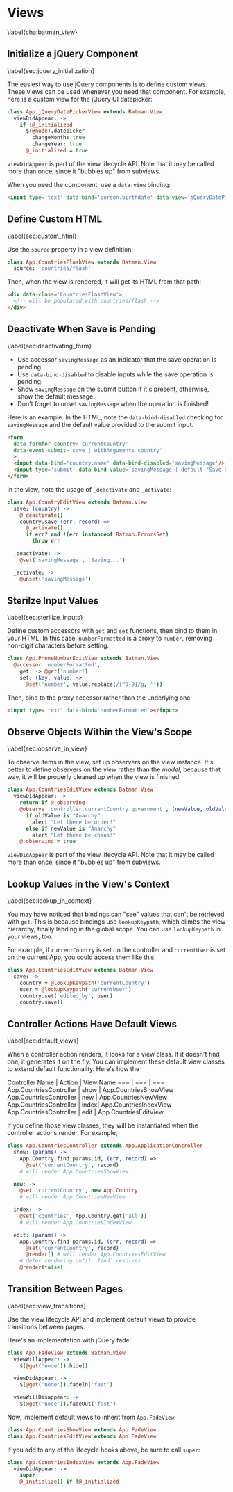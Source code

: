 # Views
\label{cha:batman_view}

## Initialize a jQuery Component
\label{sec:jquery_initialization}

The easiest way to use jQuery components is to define custom views. These views can be used whenever you need that component. For example, here is a
custom view for the jQuery UI datepicker:

```coffeescript
class App.jQueryDatePickerView extends Batman.View
  viewDidAppear: ->
    if !@_initialized
      $(@node).datepicker
        changeMonth: true
        changeYear: true
      @_initialized = true
```

`viewDidAppear` is part of the view lifecycle API. Note that it may be called more than once, since it "bubbles up" from subviews.

When you need the component, use a `data-view` binding:

```html
<input type='text' data-bind='person.birthdate' data-view='jQueryDatePickerView'/>
```

## Define Custom HTML
\label{sec:custom_html}

Use the `source` property in a view definition:

```coffeescript
class App.CountriesFlashView extends Batman.View
  source: 'countries/flash'
```

Then, when the view is rendered, it will get its HTML from that path:

```html
<div data-class='CountriesFlashView'>
  <!-- will be populated with countries/flash -->
</div>
```

## Deactivate When Save is Pending
\label{sec:deactivating_form}

- Use accessor `savingMessage` as an indicator that the save operation is pending.
- Use `data-bind-disabled` to disable inputs while the save operation is pending.
- Show `savingMessage` on the submit button if it's present, otherwise, show the default message.
- Don't forget to unset `savingMessage` when the operation is finished!

Here is an example. In the HTML, note the `data-bind-disabled` checking for `savingMessage` and the default value provided to the submit input.

```html
<form
  data-formfor-country='currentCountry'
  data-event-submit='save | withArguments country'
  >
  <input data-bind='country.name' data-bind-disabled='savingMessage'/>
  <input type='submit' data-bind-value='savingMessage | default "Save Changes"'>
</form>
```

In the view, note the usage of `_deactivate` and `_activate`:

```coffeescript
class App.CountryEditView extends Batman.View
  save: (country) ->
    @_deactivate()
    country.save (err, record) =>
      @_activate()
      if err? and !(err instanceof Batman.ErrorsSet)
        throw err

  _deactivate: ->
    @set('savingMessage', 'Saving...')

  _activate: ->
    @unset('savingMessage')
```

## Sterilze Input Values
\label{sec:sterilize_inputs}

Define custom accessors with `get` and `set` functions, then bind to them in your HTML. In this case, `numberFormatted` is a proxy to `number`, removing non-digit characters before setting.

```coffeescript
class App.PhoneNumberEditView extends Batman.View
  @accessor 'numberFormatted',
    get: -> @get('number')
    set: (key, value) ->
      @set('number', value.replace(/[^0-9]/g, ''))
```

Then, bind to the proxy accessor rather than the underlying one:

```html
<input type='text' data-bind='numberFormatted'></input>
```

## Observe Objects Within the View's Scope
\label{sec:observe_in_view}

To observe items in the view, set up observers on the view instance. It's better to define observers on the _view_ rather than the _model_, because that way, it will be properly cleaned up when the view is finished.

```coffeescript
class App.CountriesEditView extends Batman.View
  viewDidAppear: ->
    return if @_observing
    @observe 'controller.currentCountry.government', (newValue, oldValue) ->
      if oldValue is "Anarchy"
        alert "Let there be order!"
      else if newValue is "Anarchy"
        alert "Let there be chaos!"
    @_observing = true
```

`viewDidAppear` is part of the view lifecycle API. Note that it may be called more than once, since it "bubbles up" from subviews.

## Lookup Values in the View's Context
\label{sec:lookup_in_context}

You may have noticed that bindings can "see" values that can't be retrieved with `get`. This is because bindings use `lookupKeypath`, which climbs the view hierarchy, finally landing in the global scope. You can use `lookupKeypath` in your views, too.

For example, if `currentCountry` is set on the controller and `currentUser` is set on the current App, you could access them like this:

```coffeescript
class App.CountriesEditView extends Batman.View
  save: ->
    country = @lookupKeypath('currentCountry')
    user = @lookupKeypath('currentUser')
    country.set('edited_by', user)
    country.save()
```

## Controller Actions Have Default Views
\label{sec:default_views}

When a controller action renders, it looks for a view class. If it doesn't find one, it generates it on the fly. You can implement these default view classes to extend default functionality. Here's how the


Controller Name | Action | View Name
=== | === | ===
App.CountriesController | show | App.CountriesShowView
App.CountriesController | new | App.CountriesNewView
App.CountriesController | index| App.CountriesIndexView
App.CountriesController | edit | App.CountriesEditView

If you define those view classes, they will be instantiated when the controller actions render. For example,

```coffeescript
class App.CountriesController extends App.ApplicationController
  show: (params) ->
    App.Country.find params.id, (err, record) =>
      @set('currentCountry', record)
    # will render App.CountriesShowView

  new: ->
    @set 'currentCountry', new App.Country
    # will render App.CountriesNewView

  index: ->
    @set('countries', App.Country.get('all'))
    # will render App.CountriesIndexView

  edit: (params) ->
    App.Country.find params.id, (err, record) =>
      @set('currentCountry', record)
      @render() # will render App.CountriesEditView
    # defer rendering until `find` resolves
    @render(false)
```

## Transition Between Pages
\label{sec:view_transitions}

Use the view lifecycle API and implement default views to provide transitions between pages.

Here's an implementation with jQuery fade:

```coffeescript
class App.FadeView extends Batman.View
  viewWillAppear: ->
    $(@get('node')).hide()

  viewDidAppear: ->
    $(@get('node')).fadeIn('fast')

  viewWillDisappear: ->
    $(@get('node')).fadeOut('fast')
```

Now, implement default views to inherit from `App.FadeView`:

```coffeescript
class App.CountriesShowView extends App.FadeView
class App.CountriesEditView extends App.FadeView
```

If you add to any of the lifecycle hooks above, be sure to call `super`:

```coffeescript
class App.CountriesIndexView extends App.FadeView
  viewDidAppear: ->
    super
    @_initialize() if !@_initialized
```

